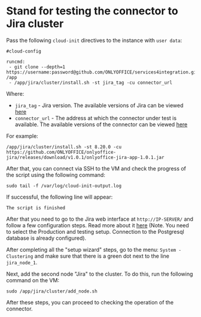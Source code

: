 # Stand for testing the connector to Jira cluster

Pass the following `cloud-init` directives to the instance with `user data`:
```
#cloud-config

runcmd:
 - git clone --depth=1 https://username:password@github.com/ONLYOFFICE/services4integration.git /app
 - /app/jira/cluster/install.sh -st jira_tag -cu connector_url
```

Where:
 - `jira_tag` - Jira version. The available versions of Jira can be viewed [here](https://hub.docker.com/r/atlassian/jira-software/tags?page=1&ordering=last_updated)
 - `connector_url` - The address at which the connector under test is available. The available versions of the connector can be viewed [here](https://github.com/ONLYOFFICE/onlyoffice-jira/releases)

For example:
```
/app/jira/cluster/install.sh -st 8.20.0 -cu https://github.com/ONLYOFFICE/onlyoffice-jira/releases/download/v1.0.1/onlyoffice-jira-app-1.0.1.jar
```

After that, you can connect via SSH to the VM and check the progress of the script using the following command:
```
sudo tail -f /var/log/cloud-init-output.log
```

If successful, the following line will appear:
``` 
The script is finished
```

After that you need to go to the Jira web interface at `http://IP-SERVER/` and follow a few configuration steps. Read more about it [here](https://confluence.atlassian.com/adminjiraserver/running-the-setup-wizard-938846872.html#Runningthesetupwizard-manual) (Note. You need to select the Production and testing setup. Connection to the Postgresql database is already configured).

After completing all the "setup wizard" steps, go to the menu: `System - Clustering` and make sure that there is a green dot next to the line `jira_node_1`.

Next, add the second node "Jira" to the cluster. To do this, run the following command on the VM:
```
sudo /app/jira/cluster/add_node.sh
```

After these steps, you can proceed to checking the operation of the connector.
